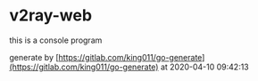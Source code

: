 # v2ray-web

this is a console program

generate by [https://gitlab.com/king011/go-generate](https://gitlab.com/king011/go-generate) at 2020-04-10 09:42:13
